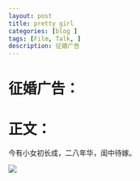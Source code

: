 ```yaml
---
layout: post
title: pretty girl
categories: [blog ]
tags: [Film, Talk, ]
description: 征婚广告
---	   
```


# 征婚广告：



# 正文：

今有小女初长成，二八年华，闺中待嫁。


![](https://wx2.sinaimg.cn/mw690/005Dnba3ly1fzhru3tb1dj30c30ka0tl.jpg)




